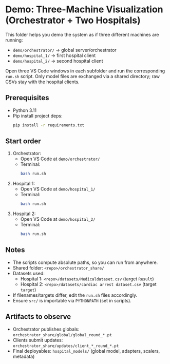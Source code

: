 # Demo: Three-Machine Visualization (Orchestrator + Two Hospitals)

This folder helps you demo the system as if three different machines are running:
- `demo/orchestrator/` → global server/orchestrator
- `demo/hospital_1/` → first hospital client
- `demo/hospital_2/` → second hospital client

Open three VS Code windows in each subfolder and run the corresponding `run.sh` script. Only model files are exchanged via a shared directory; raw CSVs stay with the hospital clients.

## Prerequisites
- Python 3.11
- Pip install project deps:
  ```bash
  pip install -r requirements.txt
  ```

## Start order
1) Orchestrator:
   - Open VS Code at `demo/orchestrator/`
   - Terminal:
     ```bash
     bash run.sh
     ```
2) Hospital 1:
   - Open VS Code at `demo/hospital_1/`
   - Terminal:
     ```bash
     bash run.sh
     ```
3) Hospital 2:
   - Open VS Code at `demo/hospital_2/`
   - Terminal:
     ```bash
     bash run.sh
     ```

## Notes
- The scripts compute absolute paths, so you can run from anywhere.
- Shared folder: `<repo>/orchestrator_share/`
- Datasets used:
  - Hospital 1: `<repo>/datasets/Medicaldataset.csv` (target `Result`)
  - Hospital 2: `<repo>/datasets/cardiac arrest dataset.csv` (target `target`)
- If filenames/targets differ, edit the `run.sh` files accordingly.
- Ensure `src/` is importable via `PYTHONPATH` (set in scripts).

## Artifacts to observe
- Orchestrator publishes globals: `orchestrator_share/global/global_round_*.pt`
- Clients submit updates: `orchestrator_share/updates/client_*_round_*.pt`
- Final deployables: `hospital_models/` (global model, adapters, scalers, metadata)
